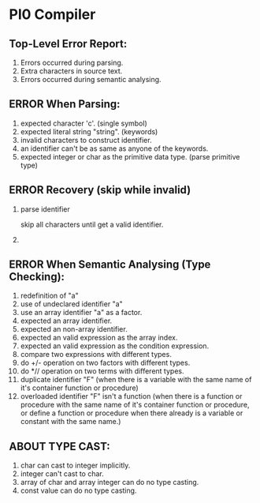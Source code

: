 Pl0 Compiler
============

Top-Level Error Report:
----------------------

1. Errors occurred during parsing.
2. Extra characters in source text.
3. Errors occurred during semantic analysing.


ERROR When Parsing:
------------------

1. expected character 'c'. (single symbol)
2. expected literal string "string". (keywords)
3. invalid characters to construct identifier.
4. an identifier can't be as same as anyone of the keywords.
5. expected integer or char as the primitive data type. (parse primitive type)

ERROR Recovery (skip while invalid)
---------------------

1. parse identifier

    skip all characters until get a valid identifier.

2. 

ERROR When Semantic Analysing (Type Checking):
----------------------------------------------

1. redefinition of "a"
2. use of undeclared identifier "a"
3. use an array identifier "a" as a factor.
4. expected an array identifier.
5. expected an non-array identifier.
6. expected an valid expression as the array index.
7. expected an valid expression as the condition expression.
8. compare two expressions with different types.
9. do +/- operation on two factors with different types.
10. do *// operation on two terms with different types.
11. duplicate identifier "F" (when there is a variable with the same name of it's container function or procedure)
12. overloaded identifier "F" isn't a function (when there is a function or procedure with the same name of it's container function or procedure, or define a function or procedure when there already is a variable or constant with the same name.)


ABOUT TYPE CAST:
----------------

1. char can cast to integer implicitly.
2. integer can't cast to char.
3. array of char and array integer can do no type casting.
4. const value can do no type casting.



